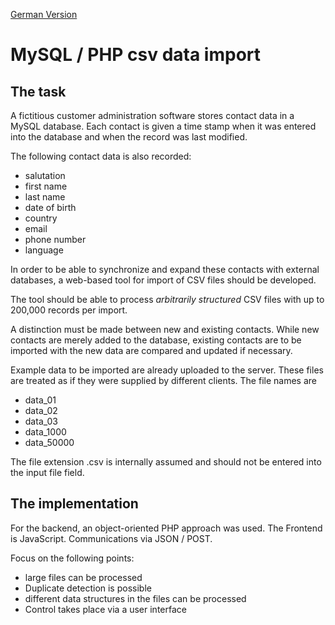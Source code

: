 [German Version](README.md)

# MySQL / PHP csv data import

## The task

A fictitious customer administration software stores contact data in a MySQL database.
Each contact is given a time stamp when it was entered into the database and when the record was last modified.

The following contact data is also recorded:

* salutation
* first name
* last name
* date of birth 
* country
* email
* phone number
* language

In order to be able to synchronize and expand these contacts with external databases, a web-based tool for import of CSV files should be developed.

The tool should be able to process *arbitrarily structured* CSV files with up to 200,000 records per import.

A distinction must be made between new and existing contacts. While new contacts are merely added to the database, existing contacts are to be imported with the new
data are compared and updated if necessary.

Example data to be imported are already uploaded to the server. These files are treated as if they were supplied by different clients.
The file names are

* data_01
* data_02
* data_03
* data_1000
* data_50000

The file extension .csv is internally assumed and should not be entered into the input file field. 

## The implementation

For the backend, an object-oriented PHP approach was used. The Frontend is JavaScript. Communications via JSON / POST.

Focus on the following points:

* large files can be processed
* Duplicate detection is possible
* different data structures in the files can be processed
* Control takes place via a user interface 

